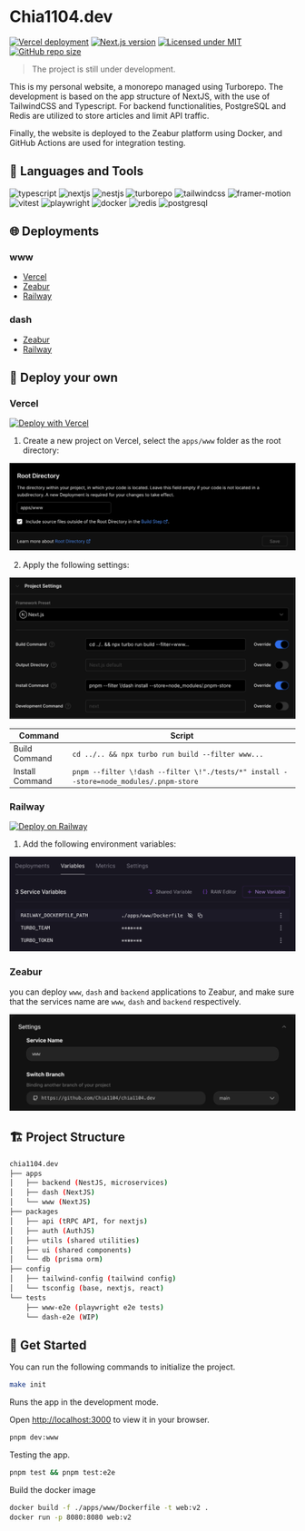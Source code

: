 # Chia1104.dev

[![Vercel deployment](https://img.shields.io/github/deployments/chia1104/chia1104.dev/production?style=for-the-badge&logo=vercel)](https://vercel.com/chia1104/chia1104/deployments)
[![Next.js version](https://img.shields.io/github/package-json/dependency-version/chia1104/chia1104.dev/next/main/apps/www?style=for-the-badge&logo=nextdotjs)](https://nextjs.org/)
[![Licensed under MIT](https://img.shields.io/github/license/chia1104/chia1104.dev?style=for-the-badge&logo=unlicense)](LICENSE)
[![GitHub repo size](https://img.shields.io/github/repo-size/chia1104/chia1104.dev?style=for-the-badge&logo=turborepo)](https://github.com/chia1104/chia1104.dev)

> The project is still under development.

This is my personal website, a monorepo managed using Turborepo. The development is based on the app structure of NextJS, with the use of TailwindCSS and Typescript. For backend functionalities, PostgreSQL and Redis are utilized to store articles and limit API traffic.

Finally, the website is deployed to the Zeabur platform using Docker, and GitHub Actions are used for integration testing.

## 🔨 Languages and Tools

![typescript](https://img.shields.io/badge/-Typescript-3178C6?style=for-the-badge&logo=typescript&logoColor=white)
![nextjs](https://img.shields.io/badge/-NextJS-000000?style=for-the-badge&logo=next.js&logoColor=white)
![nestjs](https://img.shields.io/badge/-NestJS-E0234E?style=for-the-badge&logo=nestjs&logoColor=white)
![turborepo](https://img.shields.io/badge/-Turborepo-FF0080?style=for-the-badge&logo=turborepo&logoColor=white)
![tailwindcss](https://img.shields.io/badge/-TailwindCSS-38B2AC?style=for-the-badge&logo=tailwind-css&logoColor=white)
![framer-motion](https://img.shields.io/badge/-Framer%20Motion-0055FF?style=for-the-badge&logo=framer&logoColor=white)
![vitest](https://img.shields.io/badge/-Vitest-2C7A7B?style=for-the-badge&logo=vite&logoColor=white)
![playwright](https://img.shields.io/badge/-Playwright-4A154B?style=for-the-badge&logo=playwright&logoColor=white)
![docker](https://img.shields.io/badge/-Docker-2496ED?style=for-the-badge&logo=docker&logoColor=white)
![redis](https://img.shields.io/badge/-Redis-DC382D?style=for-the-badge&logo=redis&logoColor=white)
![postgresql](https://img.shields.io/badge/-PostgreSQL-336791?style=for-the-badge&logo=postgresql&logoColor=white)

## 🌐 Deployments

### www

- [Vercel](https://chia1104.dev/)
- [Zeabur](https://chia1104.zeabur.app/)
- [Railway](https://chia1104.up.railway.app/)

### dash

- [Zeabur](https://dash.chia1104.dev/)
- [Railway](https://dash-chia1104.up.railway.app/)

## 🚀 Deploy your own

### Vercel

[![Deploy with Vercel](https://vercel.com/button)](https://vercel.com/new/clone?repository-url=https%3A%2F%2Fgithub.com%2FChia1104%2Fchia1104.dev)

1. Create a new project on Vercel, select the `apps/www` folder as the root directory:

![Vercel build settings](./.github/public/vercel-deploy2.png)

2. Apply the following settings:

![Vercel build settings](./.github/public/vercel-deploy1.png)

| Command         | Script                                                                                 |
|-----------------| -------------------------------------------------------------------------------------- |
| Build Command   | `cd ../.. && npx turbo run build --filter www...`                                      |
| Install Command | `pnpm --filter \!dash --filter \!"./tests/*" install --store=node_modules/.pnpm-store` |

### Railway

[![Deploy on Railway](https://railway.app/button.svg)](https://railway.app/template/QTqT7m?referralCode=HYbEt0)

1. Add the following environment variables:

![Railway environment variables](./.github/public/railway-deploy.png)

### Zeabur

you can deploy `www`, `dash` and `backend` applications to Zeabur, and make sure that the services name are `www`, `dash` and `backend` respectively.

![Zeabur build settings](./.github/public/zeabur-deploy.png)

## 🏗️ Project Structure

```bash
chia1104.dev
├── apps
│   ├── backend (NestJS, microservices)
│   ├── dash (NextJS)
│   └── www (NextJS)
├── packages
│   ├── api (tRPC API, for nextjs)
│   ├── auth (AuthJS)
│   ├── utils (shared utilities)
│   ├── ui (shared components)
│   └── db (prisma orm)
├── config
│   ├── tailwind-config (tailwind config)
│   └── tsconfig (base, nextjs, react)
└── tests
    ├── www-e2e (playwright e2e tests)
    └── dash-e2e (WIP)
```

## 🎉 Get Started

You can run the following commands to initialize the project.

```bash
make init
```

Runs the app in the development mode.

Open <http://localhost:3000> to view it in your browser.

```bash
pnpm dev:www
```

Testing the app.

```bash
pnpm test && pnpm test:e2e
```

Build the docker image

```bash
docker build -f ./apps/www/Dockerfile -t web:v2 .
docker run -p 8080:8080 web:v2
```

